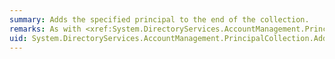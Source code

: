 ```yaml
---
summary: Adds the specified principal to the end of the collection.
remarks: As with <xref:System.DirectoryServices.AccountManagement.PrincipalCollection.Remove%2A> and <xref:System.DirectoryServices.AccountManagement.PrincipalCollection.Contains%2A>, There are four overloads to this function, but they all do the same thing.  The extra overloads are only implemented to improve usability, so that developers using Intellisense see overloads that take a <xref:System.DirectoryServices.AccountManagement.UserPrincipal>, <xref:System.DirectoryServices.AccountManagement.GroupPrincipal>, or <xref:System.DirectoryServices.AccountManagement.ComputerPrincipal> object.  Calling any one of the User, Group, or Computer overloads is exactly equivalent to calling the <xref:System.DirectoryServices.AccountManagement.Principal> overload.
uid: System.DirectoryServices.AccountManagement.PrincipalCollection.Add*
---
```

